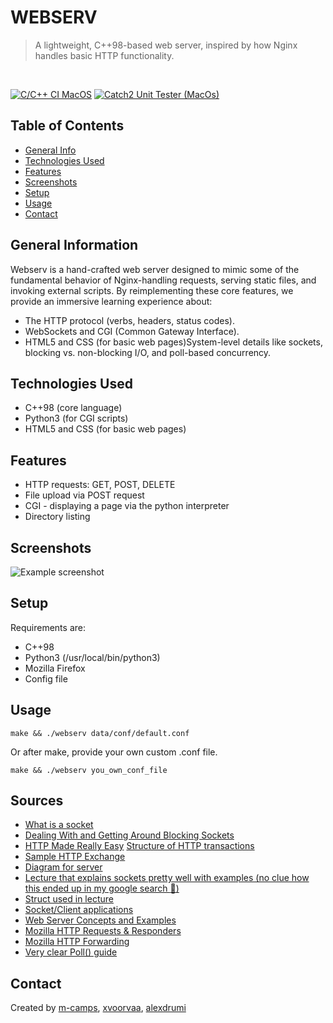 # WEBSERV
> A lightweight, C++98-based web server, inspired by how Nginx handles basic HTTP functionality.

<br>

[![C/C++ CI MacOS](https://github.com/xvoorvaa/webserv/actions/workflows/macos_comp.yml/badge.svg)](https://github.com/xvoorvaa/webserv/actions/workflows/macos_comp.yml)
[![Catch2 Unit Tester (MacOs)](https://github.com/xvoorvaa/webserv/actions/workflows/Catch2_unit_tester.yml/badge.svg)](https://github.com/xvoorvaa/webserv/actions/workflows/Catch2_unit_tester.yml)

## Table of Contents
* [General Info](#general-information)
* [Technologies Used](#technologies-used)
* [Features](#features)
* [Screenshots](#screenshots)
* [Setup](#setup)
* [Usage](#usage)
* [Contact](#contact)


## General Information
Webserv is a hand-crafted web server designed to mimic some of the fundamental behavior of Nginx-handling requests, serving static files, and invoking external scripts. By reimplementing these core features, we provide an immersive learning experience about:<br>

- The HTTP protocol (verbs, headers, status codes).<br>
- WebSockets and CGI (Common Gateway Interface).<br>
- HTML5 and CSS (for basic web pages)System-level details like sockets, blocking vs. non-blocking I/O, and poll-based concurrency.<br>


## Technologies Used
- C++98 (core language)
- Python3 (for CGI scripts)
- HTML5 and CSS (for basic web pages)


## Features
- HTTP requests: GET, POST, DELETE 
- File upload via POST request
- CGI - displaying a page via the python interpreter
- Directory listing


## Screenshots
![Example screenshot](./data/www/screenshot.png)



## Setup
Requirements are:
- C++98
- Python3 (/usr/local/bin/python3)
- Mozilla Firefox
- Config file


## Usage
`make && ./webserv data/conf/default.conf`

Or after make, provide your own custom .conf file.

`make && ./webserv you_own_conf_file`


## Sources
- [What is a socket](https://beej.us/guide/bgnet/html/index-wide.html#:~:text=2-,What%20is%20a%20socket%3F,-You%20hear%20talk)
- [Dealing With and Getting Around Blocking Sockets](http://dwise1.net/pgm/sockets/blocking.html)
- [HTTP Made Really Easy](https://www.jmarshall.com/easy/http/)
[Structure of HTTP transactions](https://www.jmarshall.com/easy/http/#:~:text=Table%20of%20Contents-,Structure%20of%20HTTP%20Transactions,-Like%20most%20network)
- [Sample HTTP Exchange](https://www.jmarshall.com/easy/http/#:~:text=Table%20of%20Contents-,Sample%20HTTP%20Exchange,After%20sending%20the%20response%2C%20the%20server%20closes%20the%20socket.,-To%20familiarize%20yourself)
- [Diagram for server](https://i.stack.imgur.com/YQ5ES.png)
- [Lecture that explains sockets pretty well with examples (no clue how this ended up in my google search :grimacing:)](https://www.cs.cmu.edu/~srini/15-441/S10/lectures/r01-sockets.pdf)
- [Struct used in lecture](https://www.gta.ufrj.br/ensino/eel878/sockets/sockaddr_inman.html)
- [Socket/Client applications](https://www.bogotobogo.com/cplusplus/sockets_server_client.php)
- [Web Server Concepts and Examples](https://www.youtube.com/watch?v=9J1nJOivdyw)
- [Mozilla HTTP Requests & Responders](https://developer.mozilla.org/en-US/docs/Web/HTTP/Messages)
- [Mozilla HTTP Forwarding](https://developer.mozilla.org/en-US/docs/Web/HTTP/Redirections)
- [Very clear Poll() guide](https://beej.us/guide/bgnet/html/#poll)


## Contact
Created by [m-camps](https://github.com/m-camps),
[xvoorvaa](https://github.com/xvoorvaa),
[alexdrumi](https://github.com/alexdrumi)
